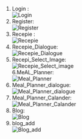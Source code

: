 1. Login : <br>
   ![Login](https://github.com/abhay-rawal/food-app/blob/master/app/images/login.png) <br>
2. Register:<br>
   ![Register](https://github.com/abhay-rawal/food-app/blob/master/app/images/register.png)<br>
3. Recepie :<br>
   ![Recepie](https://github.com/abhay-rawal/food-app/blob/master/app/images/recepie.png)<br>
4. Recepie_Dialogue:<br>
   ![Recepie_Dialogue](https://github.com/abhay-rawal/food-app/blob/master/app/images/add_recepie.png)<br>
5. Recepi_Select_Image:<br>
    ![Recepie_Select_image](https://github.com/abhay-rawal/food-app/blob/master/app/images/users_select_images.png)<br>
6.MeAL_Planner:<br>
   ![Meal_Planner](https://github.com/abhay-rawal/food-app/blob/master/app/images/meal_planner.png)<br>
7. Meal_Planner_dialogue:<br>
    ![Meal_Planner_dialogue](https://github.com/abhay-rawal/food-app/blob/master/app/images/meal_planner_dialogue.png)<br>
8. Meal_Planner_Calander:<br>
    ![Meal_Planner_Calander](https://github.com/abhay-rawal/food-app/blob/master/app/images/meal_planner_select_date.png)<br>
9. Blog:<br>
    ![Blog](https://github.com/abhay-rawal/food-app/blob/master/app/images/Blog.png)<br>
10. blog_add<br>
    ![Blog_add](https://github.com/abhay-rawal/food-app/blob/master/app/images/blog_dialogue.png)<br>


